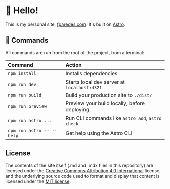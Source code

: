 # 👋 Hello!
This is my personal site, [fparedes.com](https://www.fparedes.com). It's built on [Astro](https://astro.build/).

## 🧞 Commands
All commands are run from the root of the project, from a terminal:

| Command                   | Action                                           |
| :------------------------ | :----------------------------------------------- |
| `npm install`             | Installs dependencies                            |
| `npm run dev`             | Starts local dev server at `localhost:4321`      |
| `npm run build`           | Build your production site to `./dist/`          |
| `npm run preview`         | Preview your build locally, before deploying     |
| `npm run astro ...`       | Run CLI commands like `astro add`, `astro check` |
| `npm run astro -- --help` | Get help using the Astro CLI                     |

## License
The contents of the site itself (.md and .mdx files in this repository) are licensed under the [Creative Commons
Attribution 4.0 International](https://creativecommons.org/licenses/by/4.0/) license, and
the underlying source code used to format and display that content is licensed under the
[MIT license](https://github.com/ferparmur/fparedes.com/blob/main/LICENSE).
